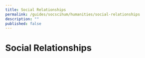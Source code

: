 ```yaml
---
title: Social Relationships
permalink: /guides/socscihum/humanities/social-relationships
description: ""
published: false
---
```

# Social Relationships